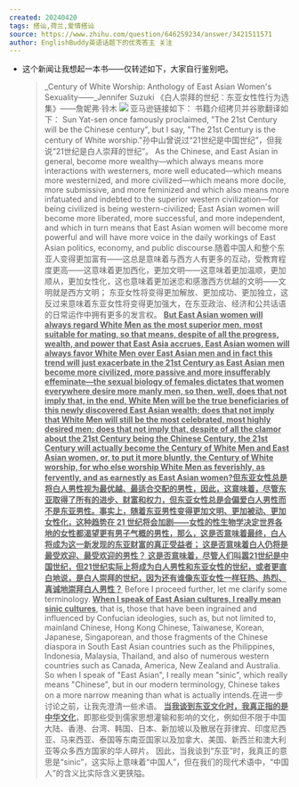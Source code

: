 ```yaml
---
created: 20240420
tags: 搭讪,荷兰,爱情搭讪
source: https://www.zhihu.com/question/646259234/answer/3421511571
author: EnglishBuddy英语话题下的优秀答主 关注
---
```

- 这个新闻让我想起一本书——仅转述如下，大家自行鉴别吧。
  > _Century of White Worship: Anthology of East Asian Women's Sexuality——_Jennifer Suzuki
  > 《白人崇拜的世纪：东亚女性性行为选集》——詹妮弗·铃木
  ![](assets/2024/v2-668435e66113159a7531c350ff973fd5_720w.jpg)
  亚马逊链接如下：
  书籍介绍拷贝并谷歌翻译如下：
  > Sun Yat-sen once famously proclaimed, "The 21st Century will be the Chinese century", but I say, "The 21st Century is the century of White worship."孙中山曾说过“21世纪是中国世纪”，但我说“21世纪是白人崇拜的世纪”。
  > As the Chinese, and East Asian in general, become more wealthy—which always means more interactions with westerners, more well educated—which means more westernized, and more civilized—which means more docile, more submissive, and more feminized and which also means more infatuated and indebted to the superior western civilization—for being civilized is being western-civilized; East Asian women will become more liberated, more successful, and more independent, and which in turn means that East Asian women will become more powerful and will have more voice in the daily workings of East Asian politics, economy, and public discourse.随着中国人和整个东亚人变得更加富有——这总是意味着与西方人有更多的互动，受教育程度更高——这意味着更加西化，更加文明——这意味着更加温顺，更加顺从，更加女性化，这也意味着更加迷恋和感激西方优越的文明——文明就是西方文明； 东亚女性将变得更加解放、更加成功、更加独立，这反过来意味着东亚女性将变得更加强大，在东亚政治、经济和公共话语的日常运作中拥有更多的发言权。
  > <u><b>But East Asian women will always regard White Men as the most superior men, most suitable for mating, so that means, despite of all the progress, wealth, and power that East Asia accrues, East Asian women will always favor White Men over East Asian men and in fact this trend will just exacerbate in the 21st Century as East Asian men become more civilized, more passive and more insufferably effeminate—the sexual biology of females dictates that women everywhere desire more manly men, so then, well, does that not imply that, in the end, White Men will be the true beneficiaries of this newly discovered East Asian wealth; does that not imply that White Men will still be the most celebrated, most highly desired men; does that not imply that, despite of all the clamor about the 21st Century being the Chinese Century, the 21st Century will actually become the Century of White Men and East Asian women, or, to put it more bluntly, the Century of White worship, for who else worship White Men as feverishly, as fervently, and as earnestly as East Asian women?但东亚女性总是将白人男性视为最优越、最适合交配的男性，因此，这意味着，尽管东亚取得了所有的进步、财富和权力，但东亚女性总是会偏爱白人男性而不是东亚男性。事实上，随着东亚男性变得更加文明、更加被动、更加女性化，这种趋势在 21 世纪将会加剧——女性的性生物学决定世界各地的女性都渴望更有男子气概的男性，那么，这是否意味着最终，白人将成为这一新发现的东亚财富的真正受益者； 这是否意味着白人仍将是最受欢迎、最受欢迎的男性？ 这是否意味着，尽管人们叫嚣21世纪是中国世纪，但21世纪实际上将成为白人男性和东亚女性的世纪，或者更直白地说，是白人崇拜的世纪，因为还有谁像东亚女性一样狂热、热烈、真诚地崇拜白人男性？</b></u>
  > Before I proceed further, let me clarify some terminology. <u><b>When I speak of East Asian cultures, I really mean sinic cultures</b></u>, that is, those that have been ingrained and influenced by Confucian ideologies, such as, but not limited to, mainland Chinese, Hong Kong Chinese, Taiwanese, Korean, Japanese, Singaporean, and those fragments of the Chinese diaspora in South East Asian countries such as the Philippines, Indonesia, Malaysia, Thailand, and also of numerous western countries such as Canada, America, New Zealand and Australia. So when I speak of "East Asian", I really mean "sinic", which really means "Chinese", but in our modern terminology, Chinese takes on a more narrow meaning than what is actually intends.在进一步讨论之前，让我先澄清一些术语。 <u><b>当我谈到东亚文化时，我真正指的是中华文化</b></u>，即那些受到儒家思想灌输和影响的文化，例如但不限于中国大陆、香港、台湾、韩国、日本、新加坡以及散居在菲律宾、印度尼西亚、马来西亚、泰国等东南亚国家以及加拿大、美国、新西兰和澳大利亚等众多西方国家的华人碎片。 因此，当我谈到“东亚”时，我真正的意思是“sinic”，这实际上意味着“中国人”，但在我们的现代术语中，“中国人”的含义比实际含义更狭隘。